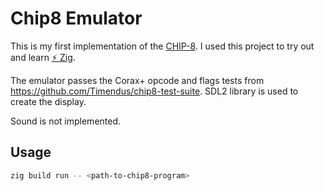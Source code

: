 # Chip8 Emulator

This is my first implementation of the [CHIP-8](https://en.wikipedia.org/wiki/CHIP-8).
I used this project to try out and learn [⚡ Zig](https://ziglang.org/).

The emulator passes the Corax+ opcode and flags tests from https://github.com/Timendus/chip8-test-suite.
SDL2 library is used to create the display.

Sound is not implemented.

## Usage

```bash
zig build run -- <path-to-chip8-program>
```
